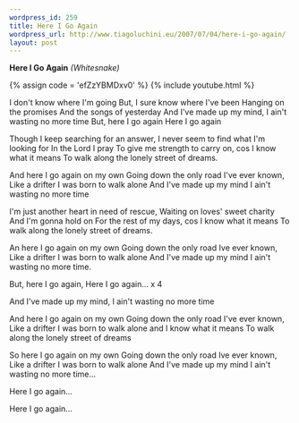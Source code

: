 ```yaml
--- 
wordpress_id: 259
title: Here I Go Again
wordpress_url: http://www.tiagoluchini.eu/2007/07/04/here-i-go-again/
layout: post
---
```

**Here I Go Again** _(Whitesnake)_

{% assign code = 'efZzYBMDxv0' %}
{% include youtube.html %}

I don't know where I'm going
But, I sure know where I've been
Hanging on the promises
And the songs of yesterday
And I've made up my mind,
I ain't wasting no more time
But, here I go again
Here I go again

Though I keep searching for an answer,
I never seem to find what I'm looking for
In the Lord I pray
To give me strength to carry on,
cos I know what it means
To walk along the lonely street of dreams.

And here I go again on my own
Going down the only road I've ever known,
Like a drifter I was born to walk alone
And I've made up my mind
I ain't wasting no more time

I'm just another heart in need of rescue,
Waiting on loves' sweet charity
And I'm gonna hold on
For the rest of my days,
cos I know what it means
To walk along the lonely street of dreams.

An here I go again on my own
Going down the only road Ive ever known,
Like a drifter I was born to walk alone
And I've made up my mind
I ain't wasting no more time.

But, here I go again,
Here I go again... x 4

And I've made up my mind,
I ain't wasting no more time

And here I go again on my own
Going down the only road I've ever known,
Like a drifter I was born to walk alone
and I know what it means
To walk along the lonely street of dreams

So here I go again on my own
Going down the only road Ive ever known,
Like a drifter I was born to walk alone
And I've made up my mind
I ain't wasting no more time...

Here I go again...

Here I go again...
